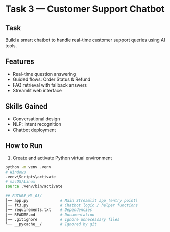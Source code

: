 # Task 3 — Customer Support Chatbot 

## Task
Build a smart chatbot to handle real-time customer support queries using AI tools.

## Features
- Real-time question answering
- Guided flows: Order Status & Refund
- FAQ retrieval with fallback answers
- Streamlit web interface

## Skills Gained
- Conversational design
- NLP: intent recognition
- Chatbot deployment

## How to Run
1. Create and activate Python virtual environment
```bash
python -m venv .venv
# Windows
.venv\Scripts\activate
# macOS/Linux
source .venv/bin/activate

## FUTURE_ML_03/
│── app.py              # Main Streamlit app (entry point)
│── ft3.py              # Chatbot logic / helper functions
│── requirements.txt    # Dependencies
│── README.md           # Documentation
│── .gitignore          # Ignore unnecessary files
└── __pycache__/        # Ignored by git
